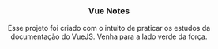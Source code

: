 <p align="center">
  <h3 align="center">Vue Notes</h3>
</p>

<p align="center">
  Esse projeto foi criado com o intuito de praticar os estudos da documentação do VueJS.
  Venha para a lado verde da força.
<p>

